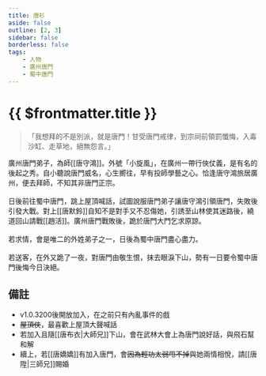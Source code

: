 ```yaml
---
title: 唐衫
aside: false
outline: [2, 3]
sidebar: false
borderless: false
tags:
    - 人物
    - 廣州唐門
    - 蜀中唐門
---
```


# {{ $frontmatter.title }}

> 「我想拜的不是別派，就是唐門！甘受唐門戒律，到宗祠前領罰懺悔，入毒沙缸、走草地，絕無怨言。」

廣州唐門弟子，為師[[唐守鴻]]。外號「小旋風」，在廣州一帶行俠仗義，是有名的後起之秀。自小聽說唐門威名，心生嚮往，早有投師學藝之心。恰逢唐守鴻旅居廣州，便去拜師，不知其非唐門正宗。
<br><br>
日後前往蜀中唐門，跳上屋頂喊話，試圖說服唐門弟子讓唐守鴻引領唐門，失敗後引發大戰。對上[[唐默鈴]]自知不是對手又不忍傷她，引誘至山林使其迷路後，繞道回山請戰[[趙活]]。廣州唐門戰敗後，跪於唐門大門乞求原諒。
<br><br>
若求情，會是唯二的外姓弟子之一，日後為蜀中唐門盡心盡力。
<br><br>
若送客，在外又跪了一夜，對唐門由敬生恨，抹去眼淚下山，勢有一日要令蜀中唐門後悔今日決絕。

## 備註

- v1.0.3200後開放加入，在之前只有內亂事件的戲
- ~~屋頂俠~~，最喜歡上屋頂大聲喊話
- 若加入且隨[[唐布衣|大師兄]]下山，會在武林大會上為唐門說好話，與飛石幫和解
- 續上，若[[唐嬌嬌]]有加入唐門，會~~因為輕功太弱甩不掉~~與她兩情相悅，請[[唐陞|三師兄]]賜婚
